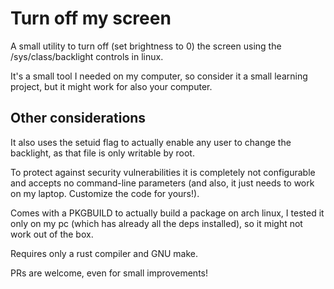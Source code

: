 # Turn off my screen
A small utility to turn off (set brightness to 0) the screen using the /sys/class/backlight controls in linux.

It's a small tool I needed on my computer, so consider it a small learning project, but it might work for also your computer.

## Other considerations
It also uses the setuid flag to actually enable any user to change the backlight, as that file is only writable by root.

To protect against security vulnerabilities it is completely not configurable and accepts no command-line parameters (and also, it just needs to work on my laptop. Customize the code for yours!).

Comes with a PKGBUILD to actually build a package on arch linux, I tested it only on my pc (which has already all the deps installed), so it might not work out of the box. 

Requires only a rust compiler and GNU make.

PRs are welcome, even for small improvements!